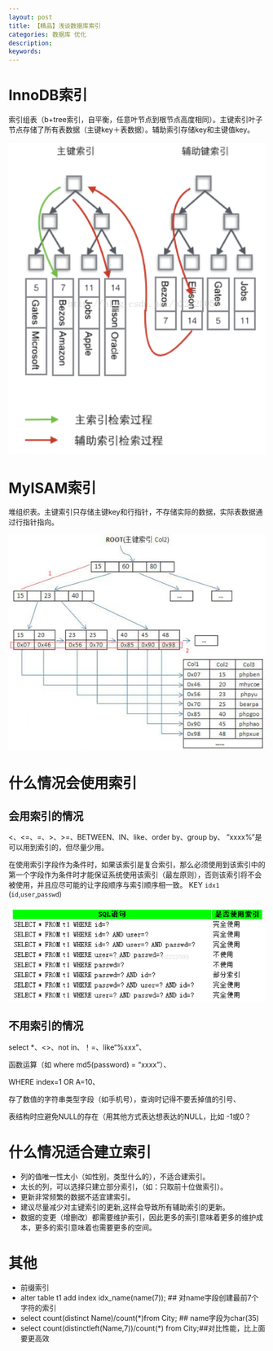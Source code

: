 ```yaml
---
layout: post
title: 【精品】浅谈数据库索引
categories: 数据库 优化
description: 
keywords: 
---
```



# InnoDB索引

索引组表（b+tree索引，自平衡，任意叶节点到根节点高度相同）。主键索引叶子节点存储了所有表数据（主键key＋表数据）。辅助索引存储key和主键值key。

![](/images/posts/2017-10-01-mysql-suoyin.md/1.png)



# MyISAM索引

堆组织表。主键索引只存储主键key和行指针，不存储实际的数据，实际表数据通过行指针指向。

![](/images/posts/2017-10-01-mysql-suoyin.md/2.png)



# 什么情况会使用索引

## 会用索引的情况

<、<=、=、>、>=、BETWEEN、IN、like、order by、group by、 ”xxxx%”是可以用到索引的，但尽量少用。

在使用索引字段作为条件时，如果该索引是复合索引，那么必须使用到该索引中的第一个字段作为条件时才能保证系统使用该索引（最左原则），否则该索引将不会被使用，并且应尽可能的让字段顺序与索引顺序相一致。
KEY `idx1` (`id`,`user`,`passwd`)

![](/images/posts/2017-10-01-mysql-suoyin.md/3.png)

## 不用索引的情况

select *、<>、not in、！=、like“%xxx”、

函数运算（如 where md5(password) = “xxxx”）、

WHERE index=1 OR A=10、

存了数值的字符串类型字段（如手机号），查询时记得不要丢掉值的引号、

表结构时应避免NULL的存在（用其他方式表达想表达的NULL，比如 -1或0？



# 什么情况适合建立索引

- 列的值唯一性太小（如性别，类型什么的），不适合建索引。
- 太长的列，可以选择只建立部分索引，（如：只取前十位做索引）。
- 更新非常频繁的数据不适宜建索引。
- 建议尽量减少对主键索引的更新,这样会导致所有辅助索引的更新。
- 数据的变更（增删改）都需要维护索引，因此更多的索引意味着更多的维护成本，更多的索引意味着也需要更多的空间。



# 其他

- 前缀索引
- alter table t1 add index idx_name(name(7)); ## 对name字段创建最前7个字符的索引
- select count(distinct Name)/count(*)from City;   ## name字段为char(35)
- select count(distinctleft(Name,7))/count(*) from City;##对比性能，比上面要更高效







